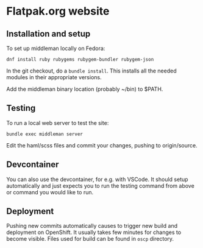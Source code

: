 # Flatpak.org website

## Installation and setup

To set up middleman locally on Fedora:

```shell
dnf install ruby rubygems rubygem-bundler rubygem-json
```

In the git checkout, do a `bundle install`. This installs all
the needed modules in their appropriate versions.

Add the middleman binary location (probably ~/bin) to $PATH.

## Testing

To run a local web server to test the site:

```shell
bundle exec middleman server
```

Edit the haml/scss files and commit your changes, pushing to
origin/source.

## Devcontainer

You can also use the devcontainer, for e.g. with VSCode. It should setup automatically and just expects you to run the testing command from above or command you would like to run.

## Deployment

Pushing new commits automatically causes to trigger new build
and deployment on OpenShift. It usually takes few minutes for
changes to become visible. Files used for build can be found
in `oscp` directory.

